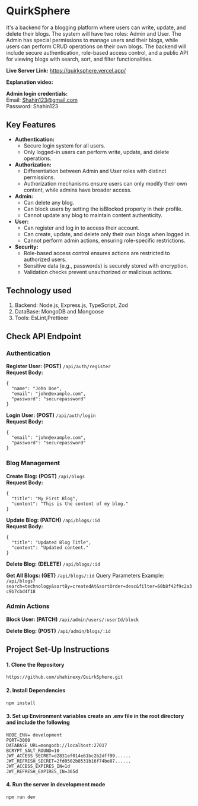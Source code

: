 # QuirkSphere

It's a backend for a blogging platform where users can write, update, and delete their blogs. The system will have two roles: Admin and User. The Admin has special permissions to manage users and their blogs, while users can perform CRUD operations on their own blogs. The backend will include secure authentication, role-based access control, and a public API for viewing blogs with search, sort, and filter functionalities.

**Live Server Link:** https://quirksphere.vercel.app/

**Explanation video:**

**Admin login credentials:** <br>
Email: Shahin123@gmail.com <br>
Password: Shahin123

## Key Features

- **Authentication:**
  - Secure login system for all users.
  - Only logged-in users can perform write, update, and delete operations.
- **Authorization:**
  - Differentiation between Admin and User roles with distinct permissions.
  - Authorization mechanisms ensure users can only modify their own content, while admins have broader access.
- **Admin:**
  - Can delete any blog.
  - Can block users by setting the isBlocked property in their profile.
  - Cannot update any blog to maintain content authenticity.
- **User:**
  - Can register and log in to access their account.
  - Can create, update, and delete only their own blogs when logged in.
  - Cannot perform admin actions, ensuring role-specific restrictions.
- **Security:**
  - Role-based access control ensures actions are restricted to authorized users.
  - Sensitive data (e.g., passwords) is securely stored with encryption.
  - Validation checks prevent unauthorized or malicious actions.

## Technology used
 1. Backend: Node.js, Express.js, TypeScript, Zod
 2. DataBase: MongoDB and Mongoose
 3. Tools: EsLint,Prettieer

## Check API Endpoint

### Authentication

**Register User: (POST)**
` /api/auth/register ` <br>
**Request Body:**
```
{
  "name": "John Doe",
  "email": "john@example.com",
  "password": "securepassword"
}
```

**Login User: (POST)**
` /api/auth/login ` <br>
**Request Body:**
```
{
  "email": "john@example.com",
  "password": "securepassword"
}
```

### Blog Management

**Create Blog: (POST)**
` /api/blogs ` <br>
**Request Body:**
```
{
  "title": "My First Blog",
  "content": "This is the content of my blog."
}
```

**Update Blog: (PATCH)**
` /api/blogs/:id ` <br>
**Request Body:** 
```
{
  "title": "Updated Blog Title",
  "content": "Updated content."
}
```

**Delete Blog: (DELETE)**
` /api/blogs/:id `

**Get All Blogs: (GET)**
` /api/blogs/:id `
Query Parameters Example: ` /api/blogs?search=technology&sortBy=createdAt&sortOrder=desc&filter=60b8f42f9c2a3c9b7cbd4f18 `

### Admin Actions

**Block User: (PATCH)**
` /api/admin/users/:userId/block `

**Delete Blog: (POST)**
` /api/admin/blogs/:id `

## Project Set-Up Instructions 

#### 1. Clone the Repository
```
https://github.com/shahinexy/QuirkSphere.git
```

#### 2.  Install Dependencies
```
npm install 
```
#### 3. Set up Environment variables create an .env file in the root directory and include the following
```
NODE_ENV= development
PORT=3000
DATABASE_URL=mongodb://localhost:27017
BCRYPT_SALT_ROUND=10
JWT_ACCESS_SECRET=d2831ef014e61bc2b2dff99......
JWT_REFRESH_SECRET=2fd0502b8531b16f74be87......
JWT_ACCESS_EXPIRES_IN=1d
JWT_REFRESH_EXPIRES_IN=365d
```
#### 4. Run the server in development mode
```
npm run dev 
```

